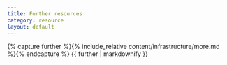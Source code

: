 ```yaml
---
title: Further resources
category: resource
layout: default
---
```


{% capture further %}{% include_relative content/infrastructure/more.md %}{% endcapture %}
{{ further | markdownify }}